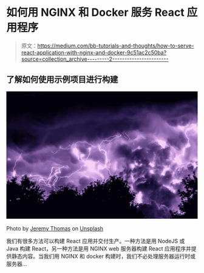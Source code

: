 # 如何用 NGINX 和 Docker 服务 React 应用程序

> 原文：<https://medium.com/bb-tutorials-and-thoughts/how-to-serve-react-application-with-nginx-and-docker-9c51ac2c50ba?source=collection_archive---------2----------------------->

## 了解如何使用示例项目进行构建

![](img/35b395b15138d42a8f4df516dc7c746c.png)

Photo by [Jeremy Thomas](https://unsplash.com/@jeremythomasphoto?utm_source=medium&utm_medium=referral) on [Unsplash](https://unsplash.com?utm_source=medium&utm_medium=referral)

我们有很多方法可以构建 React 应用并交付生产。一种方法是用 NodeJS 或 Java 构建 React，另一种方法是用 NGINX web 服务器构建 React 应用程序并提供静态内容。当我们用 NGINX 和 docker 构建时，我们不必处理服务器运行时或服务器…
